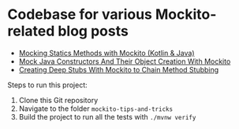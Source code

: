 # Codebase for various Mockito-related blog posts

- [Mocking Statics Methods with Mockito (Kotlin & Java)](https://rieckpil.de/mocking-static-methods-with-mockito-java-kotlin/)
- [Mock Java Constructors And Their Object Creation With Mockito](https://rieckpil.de/mock-java-constructors-and-their-object-creation-with-mockito/)
- [Creating Deep Stubs With Mockito to Chain Method Stubbing](https://rieckpil.de/creating-deep-stubs-with-mockito-to-chain-method-stubbing/)

Steps to run this project:

1. Clone this Git repository
2. Navigate to the folder `mockito-tips-and-tricks`
3. Build the project to run all the tests with `./mvnw verify`
